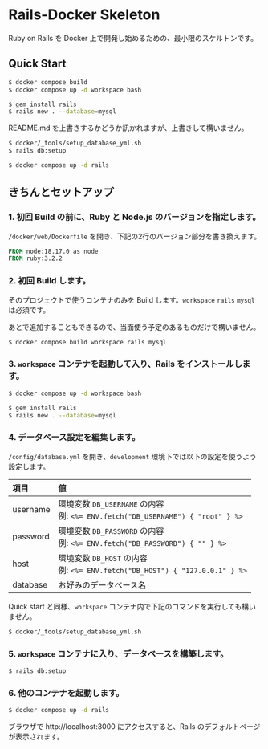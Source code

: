 # Rails-Docker Skeleton

Ruby on Rails を Docker 上で開発し始めるための、最小限のスケルトンです。

## Quick Start

```bash
$ docker compose build
$ docker compose up -d workspace bash
```

```bash
$ gem install rails
$ rails new . --database=mysql
```

README.md を上書きするかどうか訊かれますが、上書きして構いません。

```bash
$ docker/_tools/setup_database_yml.sh
$ rails db:setup
```

```bash
$ docker compose up -d rails
```

## きちんとセットアップ

### 1. 初回 Build の前に、Ruby と Node.js のバージョンを指定します。

`/docker/web/Dockerfile` を開き、下記の2行のバージョン部分を書き換えます。

```Dockerfile
FROM node:18.17.0 as node
FROM ruby:3.2.2
```

### 2. 初回 Build します。

そのプロジェクトで使うコンテナのみを Build します。`workspace` `rails` `mysql` は必須です。

あとで追加することもできるので、当面使う予定のあるものだけで構いません。

```bash
$ docker compose build workspace rails mysql
```

### 3. `workspace` コンテナを起動して入り、Rails をインストールします。

```bash
$ docker compose up -d workspace bash
```

```bash
$ gem install rails
$ rails new . --database=mysql
```

### 4. データベース設定を編集します。

`/config/database.yml` を開き、`development` 環境下では以下の設定を使うよう設定します。

|項目|値|
|:--|:--|
|username|環境変数 `DB_USERNAME` の内容<br>例: `<%= ENV.fetch("DB_USERNAME") { "root" } %>`|
|password|環境変数 `DB_PASSWORD` の内容<br>例: `<%= ENV.fetch("DB_PASSWORD") { "" } %>`|
|host|環境変数 `DB_HOST` の内容<br>例: `<%= ENV.fetch("DB_HOST") { "127.0.0.1" } %>`|
|database|お好みのデータベース名|

Quick start と同様、`workspace` コンテナ内で下記のコマンドを実行しても構いません。

```bash
$ docker/_tools/setup_database_yml.sh
```

### 5. `workspace` コンテナに入り、データベースを構築します。

```bash
$ rails db:setup
```

### 6. 他のコンテナを起動します。

```bash
$ docker compose up -d rails
```

ブラウザで http://localhost:3000 にアクセスすると、Rails のデフォルトページが表示されます。
